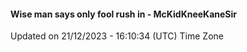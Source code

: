 #### Wise man says only fool rush in - McKidKneeKaneSir
Updated on 21/12/2023 - 16:10:34 (UTC) Time Zone
